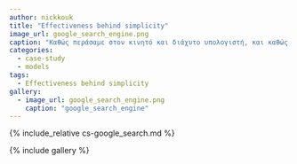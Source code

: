 ```yaml
---
author: nickkouk
title: "Effectiveness behind simplicity"
image_url: google_search_engine.png
caption: "Καθώς περάσαμε στον κινητό και διάχυτο υπολογιστή, και καθώς οι υπολογιστές έγιναν μέρος δραστηριοτήτων με αξίες πέρα από την παραγωγικότητα, η ποιότητα της διάδρασης άρχισε να αποκτά και άλλες διαστάσεις πέρα από εκείνη της βασικής ευχρηστίας."
categories:
  - case-study
  - models
tags:
  - Effectiveness behind simplicity
gallery:
  - image_url: google_search_engine.png
    caption: "google_search_engine"
---
```


{% include_relative cs-google_search.md %}

{% include gallery %}
